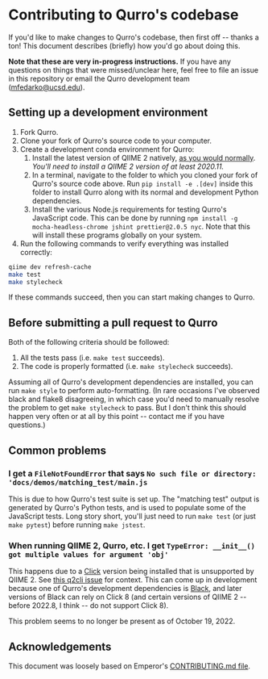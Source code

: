 # Contributing to Qurro's codebase

If you'd like to make changes to Qurro's codebase, then first off --
thanks a ton! This document describes (briefly) how you'd go about doing this.

**Note that these are very in-progress instructions.** If you have any
questions on things that were missed/unclear here, feel free to file an issue
in this repository or email the Qurro development team
([mfedarko@ucsd.edu](mailto:mfedarko@ucsd.edu)).

## Setting up a development environment

1. Fork Qurro.
1. Clone your fork of Qurro's source code to your computer.
2. Create a development conda environment for Qurro:
    1. Install the latest version of QIIME 2 natively,
       [as you would normally](https://docs.qiime2.org/2022.2/install/native/).
       _You'll need to install a QIIME 2 version of at least 2020.11._
    2. In a terminal, navigate to the folder to which you cloned your fork of
       Qurro's source code above. Run `pip install -e .[dev]` inside this folder to
       install Qurro along with its normal and development Python dependencies.
    3. Install the various Node.js requirements for testing Qurro's JavaScript
       code. This can be done by running
       `npm install -g mocha-headless-chrome jshint prettier@2.0.5 nyc`. Note that
       this will install these programs globally on your system.
3. Run the following commands to verify everything was installed correctly:
```bash
qiime dev refresh-cache
make test
make stylecheck
```
If these commands succeed, then you can start making changes to Qurro.

## Before submitting a pull request to Qurro

Both of the following criteria should be followed:

1. All the tests pass (i.e. `make test` succeeds).
2. The code is properly formatted (i.e. `make stylecheck` succeeds).

Assuming all of Qurro's development dependencies are installed, you can run
`make style` to perform auto-formatting. (In rare occasions I've observed black
and flake8 disagreeing, in which case you'd need to manually resolve the
problem to get `make stylecheck` to pass. But I don't think this should happen
very often or at all by this point -- contact me if you have questions.)

## Common problems

### I get a `FileNotFoundError` that says `No such file or directory: 'docs/demos/matching_test/main.js`

This is due to how Qurro's test suite is set up. The "matching test" output is
generated by Qurro's Python tests, and is used to populate some of the
JavaScript tests. Long story short, you'll just need to run `make test` (or
just `make pytest`) before running `make jstest`.

### When running QIIME 2, Qurro, etc. I get `TypeError: __init__() got multiple values for argument 'obj'`

This happens due to a [Click](https://click.palletsprojects.com/en/8.1.x/)
version being installed that is unsupported by
QIIME 2. See [this q2cli issue](https://github.com/qiime2/q2cli/issues/259) for
context. This can come up in development because one of Qurro's development
dependencies is
[Black](https://github.com/psf/black), and later versions of Black can rely
on Click 8 (and certain versions of QIIME 2 -- before 2022.8, I think -- do not
support Click 8).

This problem seems to no longer be present as of October 19, 2022.

## Acknowledgements

This document was loosely based on Emperor's [CONTRIBUTING.md file](https://github.com/biocore/emperor/blob/new-api/CONTRIBUTING.md).

